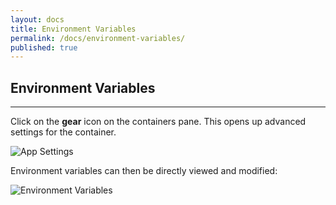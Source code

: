 ```yaml
---
layout: docs
title: Environment Variables
permalink: /docs/environment-variables/
published: true
---
```


## Environment Variables

---

Click on the **gear** icon on the containers pane. This opens up advanced settings for the container.

![App Settings](/img/environment-variables/container-settings.png)

Environment variables can then be directly viewed and modified:

![Environment Variables](/img/environment-variables/environment-variables.png)
